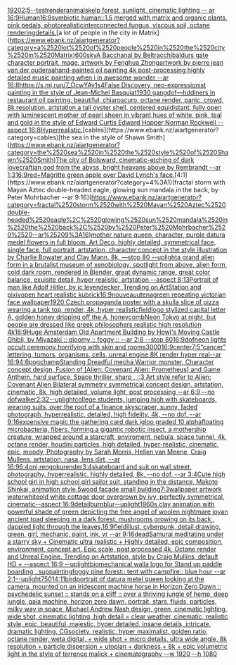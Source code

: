 [1920](https://www.ebank.nz/aiartgenerator?category=1920)[2:5](https://www.ebank.nz/aiartgenerator?category=2%3A5)[--test](https://www.ebank.nz/aiartgenerator?category=--test)[render](https://www.ebank.nz/aiartgenerator?category=render)[animals](https://www.ebank.nz/aiartgenerator?category=animals)[kelp forest, sunlight, cinematic lighting -- ar 16:9](https://www.ebank.nz/aiartgenerator?category=kelp%2520forest%2C%2520sunlight%2C%2520cinematic%2520lighting%2520--%2520ar%252016%3A9)[Human](https://www.ebank.nz/aiartgenerator?category=Human)[16:9](https://www.ebank.nz/aiartgenerator?category=16%3A9)[symbiotic human::1.5 merged with matrix and organic plants, pink pedals, photorealistic](https://www.ebank.nz/aiartgenerator?category=symbiotic%2520human%3A%3A1.5%2520merged%2520with%2520matrix%2520and%2520organic%2520plants%2C%2520pink%2520pedals%2C%2520photorealistic)[interconnected fungus, viscous soil, octane rendering](https://www.ebank.nz/aiartgenerator?category=interconnected%2520fungus%2C%2520viscous%2520soil%2C%2520octane%2520rendering)[details.](https://www.ebank.nz/aiartgenerator?category=details.)[a lot of people in the city in Matrix](https://www.ebank.nz/aiartgenerator?category=a%2520lot%2520of%2520people%2520in%2520the%2520city%2520in%2520Matrix)[600](https://www.ebank.nz/aiartgenerator?category=600)[sky](https://www.ebank.nz/aiartgenerator?category=sky)[A Bacchanal by Beltracchi](https://www.ebank.nz/aiartgenerator?category=A%2520Bacchanal%2520by%2520Beltracchi)[baldurs gate character portrait, mage, artwork by Fenghua Zhong](https://www.ebank.nz/aiartgenerator?category=baldurs%2520gate%2520character%2520portrait%2C%2520mage%2C%2520artwork%2520by%2520Fenghua%2520Zhong)[artwork by pierre jean van der ouderaa](https://www.ebank.nz/aiartgenerator?category=artwork%2520by%2520pierre%2520jean%2520van%2520der%2520ouderaa)[hand-painted oil painting 4k post-processing highly detailed music painting when i in awesome wonder --ar 16:8](https://www.ebank.nz/aiartgenerator?category=hand-painted%2520oil%2520painting%25204k%2520post-processing%2520highly%2520detailed%2520music%2520painting%2520when%2520i%2520in%2520awesome%2520wonder%2520--ar%252016%3A8)[<https://s.mj.run/7_OcwYAy1s4>](https://www.ebank.nz/aiartgenerator?category=%3Chttps%3A//s.mj.run/7_OcwYAy1s4%3E)[False Discovery, neo-expressionist painting in the style of Jean-Michel Basquiat](https://www.ebank.nz/aiartgenerator?category=False%2520Discovery%2C%2520neo-expressionist%2520painting%2520in%2520the%2520style%2520of%2520Jean-Michel%2520Basquiat)[1930 gang](https://www.ebank.nz/aiartgenerator?category=1930%2520gang)[dof](https://www.ebank.nz/aiartgenerator?category=dof)[—hd](https://www.ebank.nz/aiartgenerator?category=%E2%80%94hd)[diners in restaurant  oil painting, beautiful, chiaroscuro, octane render, panic, crowd, 8k resolution, artstation a tall oyster shell, centered equidistant, fully open with luminescent mother of pearl sheen in vibrant hues of white, pink, teal and gold  in the style of Edward Curtis Edward Hopper Norman Rockwell --aspect 16:8](https://www.ebank.nz/aiartgenerator?category=diners%2520in%2520restaurant%2520%2520oil%2520painting%2C%2520beautiful%2C%2520chiaroscuro%2C%2520octane%2520render%2C%2520panic%2C%2520crowd%2C%25208k%2520resolution%2C%2520artstation%2520a%2520tall%2520oyster%2520shell%2C%2520centered%2520equidistant%2C%2520fully%2520open%2520with%2520luminescent%2520mother%2520of%2520pearl%2520sheen%2520in%2520vibrant%2520hues%2520of%2520white%2C%2520pink%2C%2520teal%2520and%2520gold%2520%2520in%2520the%2520style%2520of%2520Edward%2520Curtis%2520Edward%2520Hopper%2520Norman%2520Rockwell%2520--aspect%252016%3A8)[Hyperrealistic.](https://www.ebank.nz/aiartgenerator?category=Hyperrealistic.)[cables](https://www.ebank.nz/aiartgenerator?category=cables)[the sea in the style of Shawn Smith](https://www.ebank.nz/aiartgenerator?category=the%2520sea%2520in%2520the%2520style%2520of%2520Shawn%2520Smith)[The city of Bolsward, cinematic](https://www.ebank.nz/aiartgenerator?category=The%2520city%2520of%2520Bolsward%2C%2520cinematic)[-](https://www.ebank.nz/aiartgenerator?category=-)[etching of dark lovecraftian god from the abyss, bright heavans above by Rembrandt --ar 1:3](https://www.ebank.nz/aiartgenerator?category=etching%2520of%2520dark%2520lovecraftian%2520god%2520from%2520the%2520abyss%2C%2520bright%2520heavans%2520above%2520by%2520Rembrandt%2520--ar%25201%3A3)[16:9](https://www.ebank.nz/aiartgenerator?category=16%3A9)[red+](https://www.ebank.nz/aiartgenerator?category=red%2B)[Magritte green apple over David Lynch's face.](https://www.ebank.nz/aiartgenerator?category=Magritte%2520green%2520apple%2520over%2520David%2520Lynch%27s%2520face.)[4:1](https://www.ebank.nz/aiartgenerator?category=4%3A1)[fractal storm with Mayan Aztec double-headed eagle, glowing sun mandala in the back, by Peter Mohrbacher  --ar 9:16](https://www.ebank.nz/aiartgenerator?category=fractal%2520storm%2520with%2520Mayan%2520Aztec%2520double-headed%2520eagle%2C%2520glowing%2520sun%2520mandala%2520in%2520the%2520back%2C%2520by%2520Peter%2520Mohrbacher%2520%2520--ar%25209%3A16)[mother nature queen, character, purple datura medel flowers in full bloom, Art Deco, highly detailed, symmetrical face, single face, full portrait, artstation, character concept in the style illustration by Charlie Bowater and Clay Mann, 8k,  —stop 80 --uplight](https://www.ebank.nz/aiartgenerator?category=mother%2520nature%2520queen%2C%2520character%2C%2520purple%2520datura%2520medel%2520flowers%2520in%2520full%2520bloom%2C%2520Art%2520Deco%2C%2520highly%2520detailed%2C%2520symmetrical%2520face%2C%2520single%2520face%2C%2520full%2520portrait%2C%2520artstation%2C%2520character%2520concept%2520in%2520the%2520style%2520illustration%2520by%2520Charlie%2520Bowater%2520and%2520Clay%2520Mann%2C%25208k%2C%2520%2520%E2%80%94stop%252080%2520--uplight)[a grand alien form in a brutalist museum of xenobiology, spotlight from above, alien form, cold dark room, rendered in Blender, great dynamic range, great color balance, exuisite detail, hyper realistic, artstation --aspect 8:13](https://www.ebank.nz/aiartgenerator?category=a%2520grand%2520alien%2520form%2520in%2520a%2520brutalist%2520museum%2520of%2520xenobiology%2C%2520spotlight%2520from%2520above%2C%2520alien%2520form%2C%2520cold%2520dark%2520room%2C%2520rendered%2520in%2520Blender%2C%2520great%2520dynamic%2520range%2C%2520great%2520color%2520balance%2C%2520exuisite%2520detail%2C%2520hyper%2520realistic%2C%2520artstation%2520--aspect%25208%3A13)[Portrait of man like Adolf Hitler,  by jc leyendecker ,Trending on ArtStation and pixiv](https://www.ebank.nz/aiartgenerator?category=Portrait%2520of%2520man%2520like%2520Adolf%2520Hitler%2C%2520%2520by%2520jc%2520leyendecker%2520%2CTrending%2520on%2520ArtStation%2520and%2520pixiv)[open heart realistic kubrick](https://www.ebank.nz/aiartgenerator?category=open%2520heart%2520realistic%2520kubrick)[16:9](https://www.ebank.nz/aiartgenerator?category=16%3A9)[nouveau](https://www.ebank.nz/aiartgenerator?category=nouveau)[utena](https://www.ebank.nz/aiartgenerator?category=utena)[green repeating victorian face wallpaper](https://www.ebank.nz/aiartgenerator?category=green%2520repeating%2520victorian%2520face%2520wallpaper)[1920 Czech propaganda poster with  a skull](https://www.ebank.nz/aiartgenerator?category=1920%2520Czech%2520propaganda%2520poster%2520with%2520%2520a%2520skull)[a slice of pizza wearing a tank top, render, 4k, hyper realistic](https://www.ebank.nz/aiartgenerator?category=a%2520slice%2520of%2520pizza%2520wearing%2520a%2520tank%2520top%2C%2520render%2C%25204k%2C%2520hyper%2520realistic)[field](https://www.ebank.nz/aiartgenerator?category=field)[logo stylized capital letter A, golden honey dripping off the A, honeycomb](https://www.ebank.nz/aiartgenerator?category=logo%2520stylized%2520capital%2520letter%2520A%2C%2520golden%2520honey%2520dripping%2520off%2520the%2520A%2C%2520honeycomb)[Neon Tokyo at night, but people are dressed like greek philosophers realistic high resolution 4k](https://www.ebank.nz/aiartgenerator?category=Neon%2520Tokyo%2520at%2520night%2C%2520but%2520people%2520are%2520dressed%2520like%2520greek%2520philosophers%2520realistic%2520high%2520resolution%25204k)[16:9](https://www.ebank.nz/aiartgenerator?category=16%3A9)[Huge Amsterdam Old Apartment Building by Howl's Moving Castle Ghibli, by Miyazaki :: gloomy :: foggy :: --ar 2:8 --stop 80](https://www.ebank.nz/aiartgenerator?category=Huge%2520Amsterdam%2520Old%2520Apartment%2520Building%2520by%2520Howl%27s%2520Moving%2520Castle%2520Ghibli%2C%2520by%2520Miyazaki%2520%3A%3A%2520gloomy%2520%3A%3A%2520foggy%2520%3A%3A%2520--ar%25202%3A8%2520--stop%252080)[16:9](https://www.ebank.nz/aiartgenerator?category=16%3A9)[dof](https://www.ebank.nz/aiartgenerator?category=dof)[neon lights occult ceremony horrifying with skin and rooms](https://www.ebank.nz/aiartgenerator?category=neon%2520lights%2520occult%2520ceremony%2520horrifying%2520with%2520skin%2520and%2520rooms)[3000](https://www.ebank.nz/aiartgenerator?category=3000)[16:9](https://www.ebank.nz/aiartgenerator?category=16%3A9)[center](https://www.ebank.nz/aiartgenerator?category=center)[7:5](https://www.ebank.nz/aiartgenerator?category=7%3A5)[“cancer” lettering, tumors, organisms, cells, unreal engine 8K render hyper real--ar 16:9](https://www.ebank.nz/aiartgenerator?category=%E2%80%9Ccancer%E2%80%9D%2520lettering%2C%2520tumors%2C%2520organisms%2C%2520cells%2C%2520unreal%2520engine%25208K%2520render%2520hyper%2520real--ar%252016%3A9)[4:6](https://www.ebank.nz/aiartgenerator?category=4%3A6)[pogchamp](https://www.ebank.nz/aiartgenerator?category=pogchamp)[Standing Dreadful mecha Warrior monster, Character concept design, Fusion of [Alien: Covenant Alien: Prometheus] and Game Anthem, hard surface, Space thriller, sharp , ::3  Art style refer to Alien: Covenant Alien   Bilateral symmetry       symmetrical   concept design,  artstation, cinematic,  8k, high detailed,  volume light,  post processing    --ar 6:9   --no dof](https://www.ebank.nz/aiartgenerator?category=Standing%2520Dreadful%2520mecha%2520Warrior%2520monster%2C%2520Character%2520concept%2520design%2C%2520Fusion%2520of%2520%5BAlien%3A%2520Covenant%2520Alien%3A%2520Prometheus%5D%2520and%2520Game%2520Anthem%2C%2520hard%2520surface%2C%2520Space%2520thriller%2C%2520sharp%2520%2C%2520%3A%3A3%2520%2520Art%2520style%2520refer%2520to%2520Alien%3A%2520Covenant%2520Alien%2520%2520%2520Bilateral%2520symmetry%2520%2520%2520%2520%2520%2520%2520symmetrical%2520%2520%2520concept%2520design%2C%2520%2520artstation%2C%2520cinematic%2C%2520%25208k%2C%2520high%2520detailed%2C%2520%2520volume%2520light%2C%2520%2520post%2520processing%2520%2520%2520%2520--ar%25206%3A9%2520%2520%2520--no%2520dof)[walker](https://www.ebank.nz/aiartgenerator?category=walker)[2:3](https://www.ebank.nz/aiartgenerator?category=2%3A3)[2](https://www.ebank.nz/aiartgenerator?category=2)[--uplight](https://www.ebank.nz/aiartgenerator?category=--uplight)[college students, jumping high with skateboards, wearing suits, over the roof of a finance skyscraper, sunny, faded photograph, hyperrealistic, detailed, high fidelity, 4k, --no dof, --ar 9:16](https://www.ebank.nz/aiartgenerator?category=college%2520students%2C%2520jumping%2520high%2520with%2520skateboards%2C%2520wearing%2520suits%2C%2520over%2520the%2520roof%2520of%2520a%2520finance%2520skyscraper%2C%2520sunny%2C%2520faded%2520photograph%2C%2520hyperrealistic%2C%2520detailed%2C%2520high%2520fidelity%2C%25204k%2C%2520--no%2520dof%2C%2520--ar%25209%3A16)[expensive magic the gathering card dark igloo graded 10 alpha](https://www.ebank.nz/aiartgenerator?category=expensive%2520magic%2520the%2520gathering%2520card%2520dark%2520igloo%2520graded%252010%2520alpha)[floating microbacteria, fibers, forming a gigantic robotic insect, a mothership creature, wrapped around a starcraft, enviroment, nebula, space tunnel, 4k, octane render, houdini particles, high detailed, hyper-realistic, cinematic, epic, moody, Photography by Sarah Morris, Hellen van Meene, Craig Mullens, artstation, nasa, lens dirt, --ar 16:9](https://www.ebank.nz/aiartgenerator?category=floating%2520microbacteria%2C%2520fibers%2C%2520forming%2520a%2520gigantic%2520robotic%2520insect%2C%2520a%2520mothership%2520creature%2C%2520wrapped%2520around%2520a%2520starcraft%2C%2520enviroment%2C%2520nebula%2C%2520space%2520tunnel%2C%25204k%2C%2520octane%2520render%2C%2520houdini%2520particles%2C%2520high%2520detailed%2C%2520hyper-realistic%2C%2520cinematic%2C%2520epic%2C%2520moody%2C%2520Photography%2520by%2520Sarah%2520Morris%2C%2520Hellen%2520van%2520Meene%2C%2520Craig%2520Mullens%2C%2520artstation%2C%2520nasa%2C%2520lens%2520dirt%2C%2520--ar%252016%3A9)[6:4](https://www.ebank.nz/aiartgenerator?category=6%3A4)[oni,rengoku](https://www.ebank.nz/aiartgenerator?category=oni%2Crengoku)[render](https://www.ebank.nz/aiartgenerator?category=render)[3:4](https://www.ebank.nz/aiartgenerator?category=3%3A4)[skateboard and suit on wall street, photography, hyperrealistic, highly detailed, 8k, --no dof, --ar 3:4](https://www.ebank.nz/aiartgenerator?category=skateboard%2520and%2520suit%2520on%2520wall%2520street%2C%2520photography%2C%2520hyperrealistic%2C%2520highly%2520detailed%2C%25208k%2C%2520--no%2520dof%2C%2520--ar%25203%3A4)[Cute high school girl in high school girl sailor suit, standing in the distance, Makoto Shinkai, animation style](https://www.ebank.nz/aiartgenerator?category=Cute%2520high%2520school%2520girl%2520in%2520high%2520school%2520girl%2520sailor%2520suit%2C%2520standing%2520in%2520the%2520distance%2C%2520Makoto%2520Shinkai%2C%2520animation%2520style)[.5](https://www.ebank.nz/aiartgenerator?category=.5)[wood facade small building](https://www.ebank.nz/aiartgenerator?category=wood%2520facade%2520small%2520building)[7:3](https://www.ebank.nz/aiartgenerator?category=7%3A3)[wallpaper artwork water](https://www.ebank.nz/aiartgenerator?category=wallpaper%2520artwork%2520water)[white](https://www.ebank.nz/aiartgenerator?category=white)[old white cottage door overgrown by ivy, perfectly symmetrical, cinematic--aspect 16:9](https://www.ebank.nz/aiartgenerator?category=old%2520white%2520cottage%2520door%2520overgrown%2520by%2520ivy%2C%2520perfectly%2520symmetrical%2C%2520cinematic--aspect%252016%3A9)[detail](https://www.ebank.nz/aiartgenerator?category=detail)[burn](https://www.ebank.nz/aiartgenerator?category=burn)[blur](https://www.ebank.nz/aiartgenerator?category=blur)[--uplight](https://www.ebank.nz/aiartgenerator?category=--uplight)[1960s clay animation with powerful shade of green depicting the free angel of woolen nightmare joy](https://www.ebank.nz/aiartgenerator?category=1960s%2520clay%2520animation%2520with%2520powerful%2520shade%2520of%2520green%2520depicting%2520the%2520free%2520angel%2520of%2520woolen%2520nightmare%2520joy)[an ancient toad sleeping in a dark forest, mushrooms growing on its back , dappled light through the leaves,](https://www.ebank.nz/aiartgenerator?category=an%2520ancient%2520toad%2520sleeping%2520in%2520a%2520dark%2520forest%2C%2520mushrooms%2520growing%2520on%2520its%2520back%2520%2C%2520dappled%2520light%2520through%2520the%2520leaves%2C)[16:9](https://www.ebank.nz/aiartgenerator?category=16%3A9)[field](https://www.ebank.nz/aiartgenerator?category=field)[illust, cyberpunk, detail drawing, green, girl, mechanic, paint, ink, vr --ar 9:16](https://www.ebank.nz/aiartgenerator?category=illust%2C%2520cyberpunk%2C%2520detail%2520drawing%2C%2520green%2C%2520girl%2C%2520mechanic%2C%2520paint%2C%2520ink%2C%2520vr%2520--ar%25209%3A16)[dead](https://www.ebank.nz/aiartgenerator?category=dead)[Samurai meditating under a starry sky + Cinematic ultra realistic + Highly detailed, epic composition, environment, concept art. Epic scale, post processed 4k, Octane render and Unreal Engine. Trending on Artstation, style by Craig Mullins, default HD + --aspect 16:9 --uplight](https://www.ebank.nz/aiartgenerator?category=Samurai%2520meditating%2520under%2520a%2520starry%2520sky%2520%2B%2520Cinematic%2520ultra%2520realistic%2520%2B%2520Highly%2520detailed%2C%2520epic%2520composition%2C%2520environment%2C%2520concept%2520art.%2520Epic%2520scale%2C%2520post%2520processed%25204k%2C%2520Octane%2520render%2520and%2520Unreal%2520Engine.%2520Trending%2520on%2520Artstation%2C%2520style%2520by%2520Craig%2520Mullins%2C%2520default%2520HD%2520%2B%2520--aspect%252016%3A9%2520--uplight)[biomechanical wall](https://www.ebank.nz/aiartgenerator?category=biomechanical%2520wall)[a logo for Stand up paddle boarding , sup](https://www.ebank.nz/aiartgenerator?category=a%2520logo%2520for%2520Stand%2520up%2520paddle%2520boarding%2520%2C%2520sup)[painting](https://www.ebank.nz/aiartgenerator?category=painting)[foggy pine forest:: tent with campfire:: blue hour --ar 2:1](https://www.ebank.nz/aiartgenerator?category=foggy%2520pine%2520forest%3A%3A%2520tent%2520with%2520campfire%3A%3A%2520blue%2520hour%2520--ar%25202%3A1)[--uplight](https://www.ebank.nz/aiartgenerator?category=--uplight)[750](https://www.ebank.nz/aiartgenerator?category=750)[14:11](https://www.ebank.nz/aiartgenerator?category=14%3A11)[bird](https://www.ebank.nz/aiartgenerator?category=bird)[portrait of datura metel queen looking at the camera, mounted on an iridescent machine horse in Horizon Zero Dawn :: psychedelic sunset :: stands on a cliff :: over a thriving jungle of hemp, deep jungle, gaia machine, horizon zero dawn, portrait, stars, fluids, particles, milky way in space, Michael Andrew Nash design, green, cinematic lighting, wide shot, cinematic lighting, high detail = clear weather, cinematic, realistic style, epic, beautiful, majestic, hyper detailed, insane details, intricate, dramatic lighting, CGsociety, realistic, hyper maximalist, golden ratio, octane render, weta digital, + wide shot + micro details, ultra wide angle, 8k resolution + particle dispersion + utopian + darkness + 8k + epic volumetric light in the style of terrence malick + cinematography --w 1920 --h 1080](https://www.ebank.nz/aiartgenerator?category=portrait%2520of%2520datura%2520metel%2520queen%2520looking%2520at%2520the%2520camera%2C%2520mounted%2520on%2520an%2520iridescent%2520machine%2520horse%2520in%2520Horizon%2520Zero%2520Dawn%2520%3A%3A%2520psychedelic%2520sunset%2520%3A%3A%2520stands%2520on%2520a%2520cliff%2520%3A%3A%2520over%2520a%2520thriving%2520jungle%2520of%2520hemp%2C%2520deep%2520jungle%2C%2520gaia%2520machine%2C%2520horizon%2520zero%2520dawn%2C%2520portrait%2C%2520stars%2C%2520fluids%2C%2520particles%2C%2520milky%2520way%2520in%2520space%2C%2520Michael%2520Andrew%2520Nash%2520design%2C%2520green%2C%2520cinematic%2520lighting%2C%2520wide%2520shot%2C%2520cinematic%2520lighting%2C%2520high%2520detail%2520%3D%2520clear%2520weather%2C%2520cinematic%2C%2520realistic%2520style%2C%2520epic%2C%2520beautiful%2C%2520majestic%2C%2520hyper%2520detailed%2C%2520insane%2520details%2C%2520intricate%2C%2520dramatic%2520lighting%2C%2520CGsociety%2C%2520realistic%2C%2520hyper%2520maximalist%2C%2520golden%2520ratio%2C%2520octane%2520render%2C%2520weta%2520digital%2C%2520%2B%2520wide%2520shot%2520%2B%2520micro%2520details%2C%2520ultra%2520wide%2520angle%2C%25208k%2520resolution%2520%2B%2520particle%2520dispersion%2520%2B%2520utopian%2520%2B%2520darkness%2520%2B%25208k%2520%2B%2520epic%2520volumetric%2520light%2520in%2520the%2520style%2520of%2520terrence%2520malick%2520%2B%2520cinematography%2520--w%25201920%2520--h%25201080)